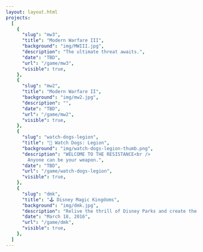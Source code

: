 ```yaml
---
layout: layout.html
projects:
  [
    {
      "slug": "mw3",
      "title": "Modern Warfare III",
      "background": "img/MWIII.jpg",
      "description": "The ultimate threat awaits.",
      "date": "TBD",
      "url": "/game/mw3",
      "visible": true,
    },
    {
      "slug": "mw2",
      "title": "Modern Warfare II",
      "background": "img/mw2.jpg",
      "description": "",
      "date": "TBD",
      "url": "/game/mw2",
      "visible": true,
    },
    {
      "slug": "watch-dogs-legion",
      "title": "📸 Watch Dogs: Legion",
      "background": "img/watch-dogs-legion-thumb.png",
      "description": "WELCOME TO THE RESISTANCE<br />
        Anyone can be your weapon.",
      "date": "TBD",
      "url": "/game/watch-dogs-legion",
      "visible": true,
    },
    {
      "slug": "dmk",
      "title": "🕹️ Disney Magic Kingdoms",
      "background": "img/dmk.jpg",
      "description": "Relive the thrill of Disney Parks and create the most fantastical Park of your dreams in Disney Magic Kingdoms!",
      "date": "March 18, 2016",
      "url": "/game/dmk",
      "visible": true,
    },
  ]
---
```

